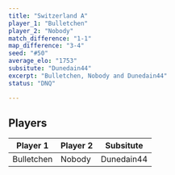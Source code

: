 ```yaml
---
title: "Switzerland A"
player_1: "Bulletchen"
player_2: "Nobody"
match_difference: "1-1"
map_difference: "3-4"
seed: "#50"
average_elo: "1753"
subsitute: "Dunedain44"
excerpt: "Bulletchen, Nobody and Dunedain44"
status: "DNQ"

---
```

## Players

| Player 1 | Player 2 | Subsitute |
| -- | -- | -- |
| Bulletchen | Nobody | Dunedain44 |
